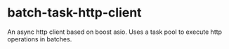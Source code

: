 # batch-task-http-client
An async http client based on boost asio. Uses a task pool  to execute http operations in batches.
